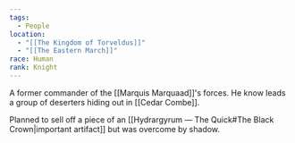 ```yaml
---
tags:
  - People
location:
  - "[[The Kingdom of Torveldus]]"
  - "[[The Eastern March]]"
race: Human
rank: Knight
---
```

A former commander of the [[Marquis Marquaad]]'s forces. He know leads a group of deserters hiding out in [[Cedar Combe]].

Planned to sell off a piece of an [[Hydrargyrum ― The Quick#The Black Crown|important artifact]] but was overcome by shadow.